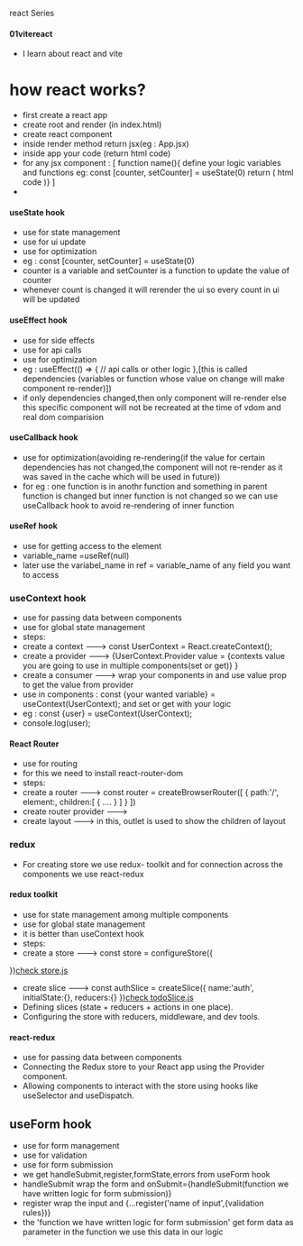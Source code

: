 react Series

#### 01vitereact
 - I learn about react and vite 
# how react works?
   - first create a react app
   - create root and render (in index.html)
   - create react component
   - inside render method return jsx(eg : App.jsx)
   - inside app your code (return html code)
   - for any jsx component : [
                  function name(){
                      define your logic variables and functions eg: const [counter, setCounter] = useState(0)
                      return (
                          html code
                  )} 
    ]
   - 
#### useState hook
 - use for state management
 - use for ui update
 - use for optimization
 - eg : const [counter, setCounter] = useState(0)   
 - counter is a variable and setCounter is a function to update the value of counter
 - whenever count is changed it will rerender the ui so every count in ui will be updated
#### useEffect hook
 - use for side effects
 - use for api calls
 - use for optimization
 - eg : useEffect(() => {
                // api calls or other logic
 },[this is called dependencies (variables or function whose value on change will make component re-render)])
 - if only dependencies changed,then only component will re-render else this specific component will not be recreated at the time of vdom and real dom comparision

#### useCallback hook
 - use for optimization(avoiding re-rendering(if the value for certain dependencies has not changed,the component will not re-render as it was saved in the cache which will be used in future))
 - for eg : one function is in anothr function and something in parent function is changed but inner function is not changed so we can use useCallback hook to avoid re-rendering of inner function
#### useRef hook
 - use for getting access to the element
 - variable_name =useRef(null)
 - later use the variabel_name  in ref = variable_name of any field you want to access

### useContext hook
 - use for passing data between components
 - use for global state management
 - steps:
 - create a context ---> const UserContext = React.createContext();
 - create a provider ---> {UserContext.Provider value = {contexts value you are going to use in multiple components(set or get)} } 
 - create a consumer ---> wrap your components in <UserContextProvider> and use value prop to get the value from provider
 - use in components : const {your wanted variable} = useContext(UserContext); and set or get with your logic
 - eg : const {user} = useContext(UserContext);
 - console.log(user);


#### React Router
 - use for routing
 - for this we need to install react-router-dom
 - steps:
 - create a router ---> const router = createBrowserRouter([
                {
                    path:'/',
                    element:<Layout/>,
                    children:[
                        {
                            ....
                        }
                    ]
                }
 ])
 - create router provider ---> <RouterProvider router={router}/>
 - create layout ---> <Layout/> in this, outlet is used to show the children of layout


### redux 
* For creating store we use redux- toolkit and for connection across the components we use react-redux
#### redux toolkit
 - use for state management among multiple components
 - use for global state management
 - it is better than useContext hook
 - steps:
 - create a store ---> const store = configureStore({
     
 })[check store.js](./reduxToolkitTodo/src/App/store.js)
 - create slice ---> const authSlice = createSlice({
     name:'auth',
     initialState:{},
     reducers:{}
 })[check todoSlice.js](./reduxToolkitTodo/src/Features/Todo/todoSlice.js)
 - Defining slices (state + reducers + actions in one place).
 - Configuring the store with reducers, middleware, and dev tools.

#### react-redux
 - use for passing data between components
 - Connecting the Redux store to your React app using the Provider component.
 - Allowing components to interact with the store using hooks like useSelector and useDispatch.

## useForm hook
 - use for form management
 - use for validation
 - use for form submission
 - we get handleSubmit,register,formState,errors from useForm hook
 - handleSubmit wrap the form and onSubmit={handleSubmit(function we have written logic for form submission)}
 - register wrap the input and {...register('name of input',{validation rules})}
 - the 'function we have written logic for form submission' get form data as parameter in the function we use this data in our logic